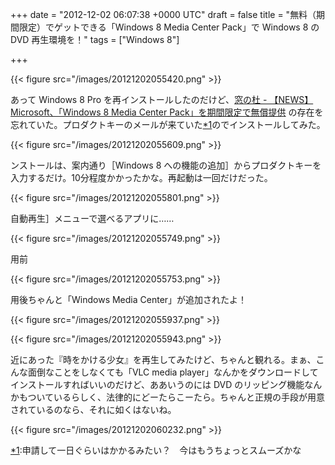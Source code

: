 
+++
date = "2012-12-02 06:07:38 +0000 UTC"
draft = false
title = "無料（期間限定）でゲットできる「Windows 8 Media Center Pack」で Windows 8 の DVD 再生環境を！"
tags = ["Windows 8"]

+++


{{< figure src="/images/20121202055420.png"  >}}

あって Windows 8 Pro を再インストールしたのだけど、<a href="http://www.forest.impress.co.jp/docs/news/20121026_568818.html">窓の杜 - 【NEWS】Microsoft、「Windows 8 Media Center Pack」を期間限定で無償提供</a> の存在を忘れていた。プロダクトキーのメールが来ていた<a href="#f1" name="fn1" title="申請して一日ぐらいはかかるみたい？　今はもうちょっとスムーズかな">*1</a>のでインストールしてみた。

{{< figure src="/images/20121202055609.png"  >}}

ンストールは、案内通り［Windows 8 への機能の追加］からプロダクトキーを入力するだけ。10分程度かかったかな。再起動は一回だけだった。

{{< figure src="/images/20121202055801.png"  >}}

自動再生］メニューで選べるアプリに……

{{< figure src="/images/20121202055749.png"  >}}

用前

{{< figure src="/images/20121202055753.png"  >}}

用後ちゃんと「Windows Media Center」が追加されたよ！

{{< figure src="/images/20121202055937.png"  >}}

{{< figure src="/images/20121202055943.png"  >}}

近にあった『時をかける少女』を再生してみたけど、ちゃんと観れる。まぁ、こんな面倒なことをしなくても「VLC media player」なんかをダウンロードしてインストールすればいいのだけど、ああいうのには DVD のリッピング機能なんかもついているらしく、法律的にどーたらこーたら。ちゃんと正規の手段が用意されているのなら、それに如くはないね。

{{< figure src="/images/20121202060232.png"  >}}
<div class="footnote">
<a href="#fn1" name="f1" class="footnote-number">*1</a><span class="footnote-delimiter">:</span><span class="footnote-text">申請して一日ぐらいはかかるみたい？　今はもうちょっとスムーズかな</span>
</div>

